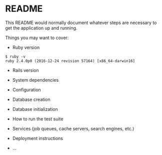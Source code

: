 # README

This README would normally document whatever steps are necessary to get the
application up and running.

Things you may want to cover:

* Ruby version
```
$ ruby -v
ruby 2.4.0p0 (2016-12-24 revision 57164) [x86_64-darwin16]
```
* Rails version

* System dependencies

* Configuration

* Database creation

* Database initialization

* How to run the test suite

* Services (job queues, cache servers, search engines, etc.)

* Deployment instructions

* ...
